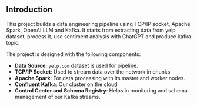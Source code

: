 ## Introduction
This project builds a data engineering pipeline using TCP/IP socket, Apache Spark, OpenAI LLM and Kafka.
It starts from extracting data from yelp dataset, process it, use sentiment analysis with ChatGPT and produce kafka topic.

The project is designed with the following components:

- **Data Source**: `yelp.com` dataset is used for pipeline.
- **TCP/IP Socket**: Used to stream data over the network in chunks
- **Apache Spark**: For data processing with its master and worker nodes.
- **Confluent Kafka**: Our cluster on the cloud
- **Control Center and Schema Registry**: Helps in monitoring and schema management of our Kafka streams.

